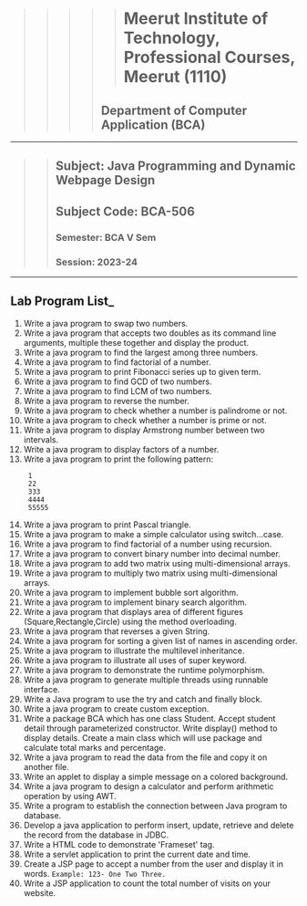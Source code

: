 >>>>> # Meerut Institute of Technology, Professional Courses, Meerut (1110) 
>>>> ## **Department of Computer Application (BCA)** 
---
>>## **Subject:**  Java Programming and Dynamic Webpage Design  
>>## **Subject Code:**  BCA-506
>>### **Semester:**  BCA V Sem 
>>### **Session:**  2023-24
---
 ## **Lab Program List_**
1. Write a java program to swap two numbers.
2. Write a java program that accepts two doubles as its command line arguments, multiple these together and display the product.
3. Write a java program to find the largest among three numbers.
4. Write a java program to find factorial of a number.
5. Write a java program to print Fibonacci series up to given term.
6. Write a java program to find GCD of two numbers.
7. Write a java program to find LCM of two numbers.
8. Write a java program to reverse the number.
9. Write a java program to check whether a number is palindrome or not.
10.	Write a java program to check whether a number is prime or not.
11.	Write a java program to display Armstrong number between two intervals.
12.	Write a java program to display factors of a number.
13.	Write a java program to print the following pattern:
    ```
     1
     22
     333
     4444	
     55555
    ``` 
14.	Write a java program to print Pascal triangle.
15.	Write a java program to make a simple calculator using switch...case.
16.	Write a java program to find factorial of a number using recursion.
17.	Write a java program to convert binary number into decimal number.
18.	Write a java program to add two matrix using multi-dimensional arrays.
19.	Write a java program to multiply two matrix using multi-dimensional arrays.
20.	Write a java program to implement bubble sort algorithm.
21.	Write a java program to implement binary search algorithm.
22.	Write a java program that displays area of different figures (Square,Rectangle,Circle) using the method overloading.
23.	Write a java program that reverses a given String.
24.	Write a java program for sorting a given list of names in ascending order.
25.	Write a java program to illustrate the multilevel inheritance.
26.	Write a java program to illustrate all uses of super keyword.
27.	Write a java program to demonstrate the runtime polymorphism.
28.	Write a java program to generate multiple threads using runnable interface.
29.	Write a Java program to use the try and catch and finally block.
30.	Write a java program to create custom exception.
31.	Write a package BCA which has one class Student. Accept student detail through parameterized constructor. Write display() method to display details. Create a main class which will use package and calculate total marks and percentage.
32.	Write a java program to read the data from the file and copy it on another file.
33.	Write an applet to display a simple message on a colored background.
34.	Write a java program to design a calculator and perform arithmetic operation by using AWT.
35.	Write a program to establish the connection between Java program to database.
36.	Develop a java application to perform insert, update, retrieve and delete the record from the database in JDBC.
37.	Write a HTML code to demonstrate 'Frameset' tag.
38.	Write a servlet application to print the current date and time.
39.	Create a JSP page to accept a number from the user and display it in words.
```Example: 123- One Two Three.  ```
40.	Write a JSP application to count the total number of visits on your website.